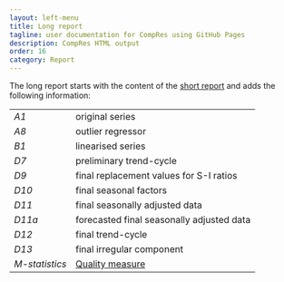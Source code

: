 ```yaml
---
layout: left-menu
title: Long report
tagline: user documentation for CompRes using GitHub Pages
description: CompRes HTML output
order: 16
category: Report
---
```


The long report starts with the content of the [short report](./short) and adds the following information:<br/>

|||
|---|---|
| *A1* | original series |
| *A8* | outlier regressor |
| *B1* | linearised series |
| *D7* | preliminary trend-cycle |
| *D9* | final replacement values for S-I ratios |
| *D10* | final seasonal factors |
| *D11* | final seasonally adjusted data |
| *D11a* | forecasted final seasonally adjusted data |
| *D12* | final trend-cycle |
| *D13* | final irregular component |
| *M-statistics* | [Quality measure](https://jdemetradocumentation.github.io/JDemetra-documentation/pages/reference-manual/sa-output-X13.html#quality-measures) |


